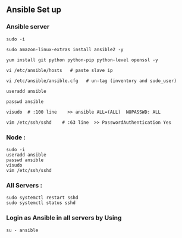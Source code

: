 ## Ansible Set up 

### Ansible server 
```
sudo -i

sudo amazon-linux-extras install ansible2 -y

yum install git python python-pip python-level openssl -y

vi /etc/ansible/hosts   # paste slave ip 

vi /etc/ansible/ansible.cfg   # un-tag (inventory and sudo_user)

useradd ansible 

passwd ansible

visudo  # :100 line    >> ansible ALL=(ALL)  NOPASSWD: ALL

vim /etc/ssh/sshd    # :63 line  >> PasswordAuthentication Yes
```

### Node :

```
sudo -i 
useradd ansible 
passwd ansible 
visudo 
vim /etc/ssh/sshd 

```

### All Servers :
```
sudo systemctl restart sshd
sudo systemctl status sshd
```

### Login as Ansible in all servers by Using 
```
su - ansible
```




